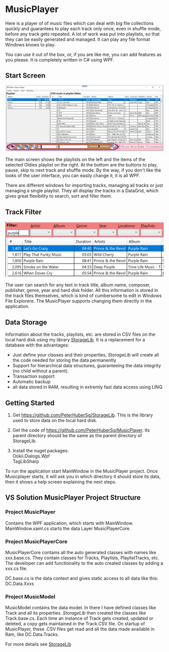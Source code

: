 # MusicPlayer
Here is a player of of music files which can deal with big file collections 
quickly and guarantees to play each track only once, even in shuffle mode, before 
any track gets repeated. A lot of work was put into playlists, so that they can be 
easily generated and managed. It can play any file format Windows knows to play.

You can use it out of the box, or, if you are like me, you can add features as you
please. It is completely written in C# using WPF.

## Start Screen

![Start screen](MusicPlayer.png)

The main screen shows the playlists on the left and the items of the 
selected Oldies playlist on the right. At the bottom are the buttons to play, 
pause, skip to next track and shuffle mode. By the way, if you don't like the looks 
of the user interface, you can easily change it, it is all WPF.

There are different windows for importing tracks, managing all tracks or just 
managing a single playlist. They all display the tracks in a DataGrid, which gives 
great flexibility to search, sort and filter them.

## Track Filter

![Filter](Filter.png)

The user can search for any text in track title, album name, composer, 
publisher, genre, year and hard disk folder. All this information is 
stored in the track files themselves, which is kind of cumbersome to edit 
in Windows File Explorere. The MusicPlayer supports changing them directly 
in the application.

## Data Storage

Information about the tracks, playlists, etc. are stored in CSV files on 
the local hard disk using my library 
[StorageLib](http://github.com/PeterHuberSg/StorageLib). It is a 
replacement for a database with the advantages:
+ Just define your classes and their properties, *StorageLib* will create all the code needed for storing the data permanently
+ Support for hierarchical data structures, guaranteeing the data integrity (no child without a parent).
+ Transaction support
+ Automatic backup
+ all data stored in RAM, resulting in extremly fast data access using LINQ.


## Getting Started

1) Get https://github.com/PeterHuberSg/StorageLib. This is the library used
to store data on the local hard disk.

2) Get the code of https://github.com/PeterHuberSg/MusicPlayer. Its parent directory 
should be the same as the parent directory of StorageLib.

3) Install the nuget packages:  
Ookii.Dialogs.Wpf  
TagLibSharp

To run the application start MainWindow in the MusicPlayer project. Once Musicplayer starts, 
it will ask you in which directory it should store its data, then it shows a help screen 
explaining the next steps.


## VS Solution MusicPlayer Project Structure

### Project MusicPlayer
Contains the WPF application, which starts with MainWindow. MainWindow.xaml.cs starts 
the data Layer MusicPlayerCore.

### Project MusicPlayerCore
MusicPlayerCore contains all the auto generated classes with names like xxx.base.cs. 
They contain classes for Tracks, Playlists, PlaylistTracks, etc. The developer can 
add functionality to the auto created classes by adding a xxx.cs file.

DC.base.cs is the data context and gives static access to all data like this:
DC.Data.Xxxs

### Project MusicModel

MusicModel contains the data model. In there I have defined classes like Track and all 
its properties. *StorageLib* then created the classes like Track.base.cs. Each time 
an instance of Track gets created, updated or deleted, a copy gets maintained in the
Track.CSV file. On startup of MusicPlayer, these .CSV files get read and all the 
data made available in Ram, like DC.Data.Tracks.

For more details see [StorageLib](http://github.com/PeterHuberSg/StorageLib)

